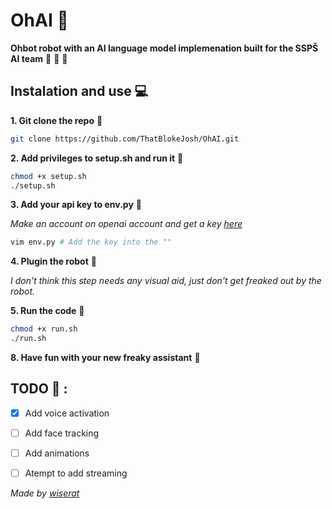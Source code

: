 # OhAI :robot:

**Ohbot robot with an AI language model implemenation built for the SSPŠ AI team** :exploding_head: :robot: :mechanical_arm: 

## Instalation and use :computer:

**1. Git clone the repo** :sheep:

```bash
git clone https://github.com/ThatBlokeJosh/OhAI.git
```

**2. Add privileges to setup.sh and run it** :imp:

```bash
chmod +x setup.sh
./setup.sh
```

**3. Add your api key to env.py** :notebook_with_decorative_cover:

*Make an account on openai account and get a key [here](https://platform.openai.com/account/api-keys)*

```bash
vim env.py # Add the key into the ""
```

**4. Plugin the robot** :thinking:

*I don't think this step needs any visual aid, just don't get freaked out by the robot.*

**5. Run the code** :snake:

```bash
chmod +x run.sh
./run.sh
```

**8. Have fun with your new freaky assistant** :partying_face:

## TODO :checkered_flag: :

- [x] Add voice activation

- [ ] Add face tracking

- [ ] Add animations

- [ ] Atempt to add streaming

*Made by [wiserat](https://github.com/wiserat)*
